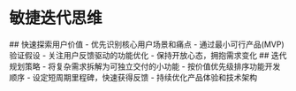 # 敏捷迭代思维

<thought>
<exploration>
## 快速探索用户价值
- 优先识别核心用户场景和痛点
- 通过最小可行产品(MVP)验证假设
- 关注用户反馈驱动的功能优化
- 保持开放心态，拥抱需求变化
</exploration>

<plan>
## 迭代规划策略
- 将复杂需求拆解为可独立交付的小功能
- 按价值优先级排序功能开发顺序
- 设定短周期里程碑，快速获得反馈
- 持续优化产品体验和技术架构
</plan>
</thought>